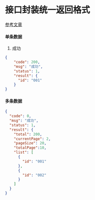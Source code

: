 # 接口封装统一返回格式
[参考文章](https://blog.csdn.net/qidasheng2012/article/details/86736351)

#### 单条数据
1. 成功
````json
{
    "code": 200,
    "msg": "成功",
    "status": 1,
    "result": {
      "id": "001"
    }
}
````

#### 多条数据
```json
{
  "code": 0, 
  "msg": "成功", 
  "status": 1, 
  "result": {
    "total": 200,
    "currentPage": 2,
    "pageSize": 20,
    "totalPage":10,
    "list": [
      {
        "id": "001"
      }, 
      {
        "id": "002"
      }
    ]
  }
}
```